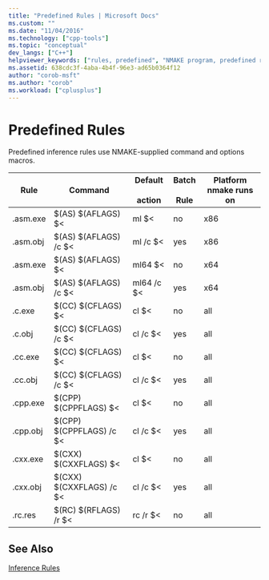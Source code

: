 ```yaml
---
title: "Predefined Rules | Microsoft Docs"
ms.custom: ""
ms.date: "11/04/2016"
ms.technology: ["cpp-tools"]
ms.topic: "conceptual"
dev_langs: ["C++"]
helpviewer_keywords: ["rules, predefined", "NMAKE program, predefined rules", "predefined rules in NMAKE"]
ms.assetid: 638cdc3f-4aba-4b4f-96e3-ad65b0364f12
author: "corob-msft"
ms.author: "corob"
ms.workload: ["cplusplus"]
---
```

# Predefined Rules

Predefined inference rules use NMAKE-supplied command and options macros.

|Rule|Command|Default<br /><br /> action|Batch<br /><br /> Rule|Platform nmake runs on|
|----------|-------------|------------------------|--------------------|----------------------------|
|.asm.exe|$(AS) $(AFLAGS) $<|ml $<|no|x86|
|.asm.obj|$(AS) $(AFLAGS) /c $<|ml /c $<|yes|x86|
|.asm.exe|$(AS) $(AFLAGS) $<|ml64 $<|no|x64|
|.asm.obj|$(AS) $(AFLAGS) /c $<|ml64 /c $<|yes|x64|
|.c.exe|$(CC) $(CFLAGS) $<|cl $<|no|all|
|.c.obj|$(CC) $(CFLAGS) /c $<|cl /c $<|yes|all|
|.cc.exe|$(CC) $(CFLAGS) $<|cl $<|no|all|
|.cc.obj|$(CC) $(CFLAGS) /c $<|cl /c $<|yes|all|
|.cpp.exe|$(CPP) $(CPPFLAGS) $<|cl $<|no|all|
|.cpp.obj|$(CPP) $(CPPFLAGS) /c $<|cl /c $<|yes|all|
|.cxx.exe|$(CXX) $(CXXFLAGS) $<|cl $<|no|all|
|.cxx.obj|$(CXX) $(CXXFLAGS) /c $<|cl /c $<|yes|all|
|.rc.res|$(RC) $(RFLAGS) /r $<|rc /r $<|no|all|

## See Also

[Inference Rules](../build/inference-rules.md)
